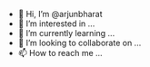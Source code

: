 - 👋 Hi, I’m @arjunbharat
- 👀 I’m interested in ...
- 🌱 I’m currently learning ...
- 💞️ I’m looking to collaborate on ...
- 📫 How to reach me ...

<!---
arjunbharat/arjunbharat is a ✨ special ✨ repository because its `README.md` (this file) appears on your GitHub profile.
You can click the Preview link to take a look at your changes.
--->
